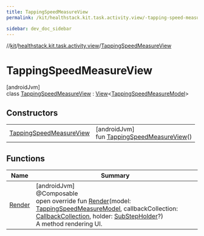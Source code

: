 ```yaml
---
title: TappingSpeedMeasureView
permalink: /kit/healthstack.kit.task.activity.view/-tapping-speed-measure-view/index.html

sidebar: dev_doc_sidebar
---
```

//[kit](../../../index.html)/[healthstack.kit.task.activity.view](../index.html)/[TappingSpeedMeasureView](index.html)



# TappingSpeedMeasureView



[androidJvm]\
class [TappingSpeedMeasureView](index.html) : [View](../../healthstack.kit.task.base/-view/index.html)&lt;[TappingSpeedMeasureModel](../../healthstack.kit.task.activity.model/-tapping-speed-measure-model/index.html)&gt;



## Constructors


| | |
|---|---|
| [TappingSpeedMeasureView](-tapping-speed-measure-view.html) | [androidJvm]<br>fun [TappingSpeedMeasureView](-tapping-speed-measure-view.html)() |


## Functions


| Name | Summary |
|---|---|
| [Render](-render.html) | [androidJvm]<br>@Composable<br>open override fun [Render](-render.html)(model: [TappingSpeedMeasureModel](../../healthstack.kit.task.activity.model/-tapping-speed-measure-model/index.html), callbackCollection: [CallbackCollection](../../healthstack.kit.task.base/-callback-collection/index.html), holder: [SubStepHolder](../../healthstack.kit.task.survey.question/-sub-step-holder/index.html)?)<br>A method rendering UI. |

